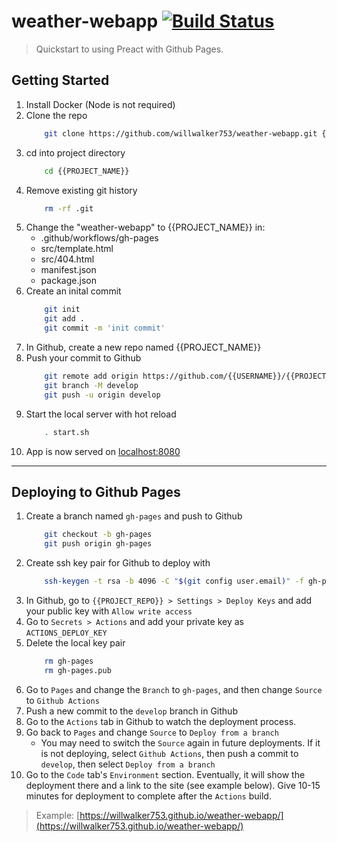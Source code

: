 # weather-webapp [![Build Status](https://github.com/willwalker753/weather-webapp/actions/workflows/gh-pages.yml/badge.svg)](https://github.com/willwalker753/weather-webapp/actions/workflows/pages/pages-build-deployment)

> Quickstart to using Preact with Github Pages.

## Getting Started

1. Install Docker (Node is not required)
2. Clone the repo
    ```bash
        git clone https://github.com/willwalker753/weather-webapp.git {{PROJECT_NAME}}
    ```
3. cd into project directory
    ```bash
        cd {{PROJECT_NAME}}
    ```
4. Remove existing git history
    ```bash
        rm -rf .git
    ```
5. Change the "weather-webapp" to {{PROJECT_NAME}} in:
   * .github/workflows/gh-pages
   * src/template.html
   * src/404.html
   * manifest.json
   * package.json
6. Create an inital commit
    ```bash
        git init
        git add .
        git commit -m 'init commit'
    ```
7. In Github, create a new repo named {{PROJECT_NAME}}
8. Push your commit to Github
    ```bash
        git remote add origin https://github.com/{{USERNAME}}/{{PROJECT_NAME}}.git
        git branch -M develop
        git push -u origin develop
    ```
9.  Start the local server with hot reload
    ```bash
        . start.sh
    ```
10. App is now served on [localhost:8080](http://localhost:8080/)

---

## Deploying to Github Pages

1. Create a branch named `gh-pages` and push to Github
    ```bash
        git checkout -b gh-pages
        git push origin gh-pages
    ```
2. Create ssh key pair for Github to deploy with
    ```bash
        ssh-keygen -t rsa -b 4096 -C "$(git config user.email)" -f gh-pages -N ""
    ```
3. In Github, go to `{{PROJECT_REPO}} > Settings > Deploy Keys` and add your public key with `Allow write access`
4. Go to `Secrets > Actions` and add your private key as `ACTIONS_DEPLOY_KEY`
5. Delete the local key pair
    ```bash
        rm gh-pages
        rm gh-pages.pub 
    ```
6. Go to `Pages` and change the `Branch` to `gh-pages`, and then change `Source` to `Github Actions`
7. Push a new commit to the `develop` branch in Github
8. Go to the `Actions` tab in Github to watch the deployment process. 
9. Go back to `Pages` and change `Source` to `Deploy from a branch`
    * You may need to switch the `Source` again in future deployments. If it is not deploying, select `Github Actions`, then push a commit to `develop`, then select `Deploy from a branch`
10. Go to the `Code` tab's `Environment` section. Eventually, it will show the deployment there and a link to the site (see example below). Give 10-15 minutes for deployment to complete after the `Actions` build. 

> Example: [https://willwalker753.github.io/weather-webapp/](https://willwalker753.github.io/weather-webapp/)

